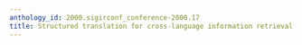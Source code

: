 ```yaml
---
anthology_id: 2000.sigirconf_conference-2000.17
title: Structured translation for cross-language information retrieval
---
```

